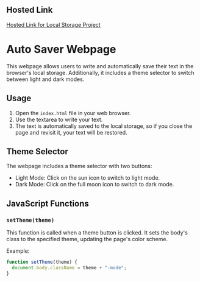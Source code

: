 ## Hosted Link
[Hosted Link for Local Storage Project](https://karan9927.github.io/JavaScript/Local%20Storage%20Project)

# Auto Saver Webpage

This webpage allows users to write and automatically save their text in the browser's local storage. Additionally, it includes a theme selector to switch between light and dark modes.

## Usage

1. Open the `index.html` file in your web browser.
2. Use the textarea to write your text.
3. The text is automatically saved to the local storage, so if you close the page and revisit it, your text will be restored.

## Theme Selector

The webpage includes a theme selector with two buttons:

- Light Mode: Click on the sun icon to switch to light mode.
- Dark Mode: Click on the full moon icon to switch to dark mode.

## JavaScript Functions

### `setTheme(theme)`

This function is called when a theme button is clicked. It sets the body's class to the specified theme, updating the page's color scheme.

Example:
```javascript
function setTheme(theme) {
  document.body.className = theme + "-mode";
}
